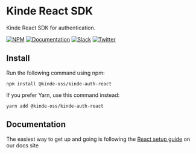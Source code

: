 # Kinde React SDK

Kinde React SDK for authentication.


[![NPM](https://img.shields.io/npm/v/@kinde-oss/kinde-auth-react.svg)](https://www.npmjs.com/package/@kinde-oss/kinde-auth-react)
[![Documentation](https://img.shields.io/badge/Kinde-Docs-green.svg)](https://kinde.com/docs)
[![Slack](https://img.shields.io/badge/Chat-Slack-pink.svg)](https://join.slack.com/t/thekindecommunity/shared_invite/zt-1pwhkx0gg-se1H8nY9Y8CwAY6Ppzi~Nw)
[![Twitter](https://img.shields.io/twitter/follow/HeyKinde?style=social)](https://twitter.com/intent/follow?screen_name=HeyKinde)

## Install

Run the following command using npm:

```
npm install @kinde-oss/kinde-auth-react
```

If you prefer Yarn, use this command instead:

```
yarn add @kinde-oss/kinde-auth-react
```

## Documentation

The easiest way to get up and going is following the [React setup guide](https://kinde.com/docs/developer-tools/react-sdk) on our docs site
